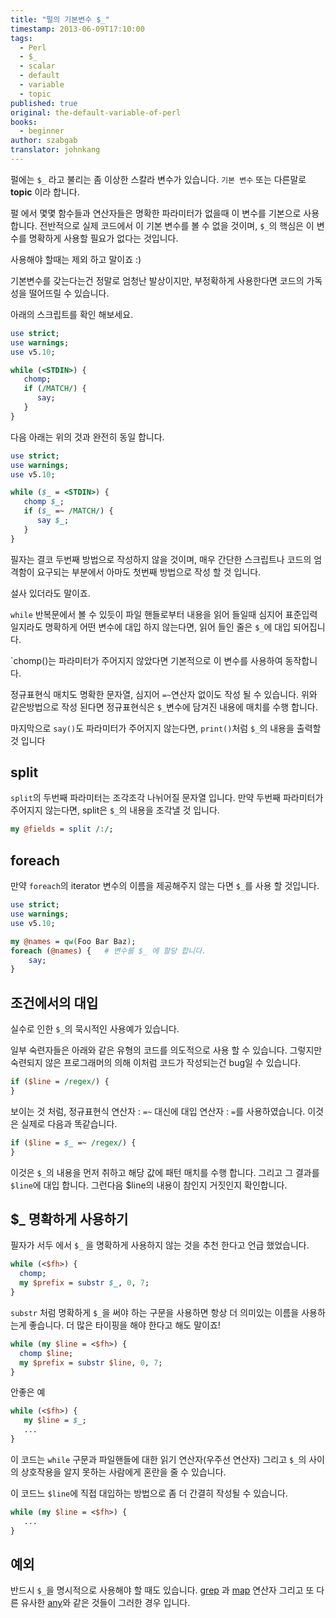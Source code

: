 ```yaml
---
title: "펄의 기본변수 $_"
timestamp: 2013-06-09T17:10:00
tags:
  - Perl
  - $_
  - scalar
  - default
  - variable
  - topic
published: true
original: the-default-variable-of-perl
books:
  - beginner
author: szabgab
translator: johnkang
---
```



펄에는 `$_` 라고 불리는 좀 이상한 스칼라 변수가 있습니다.
`기본 변수` 또는 다른말로 <b>topic</b> 이라 합니다.

펄 에서 몇몇 함수들과 연산자들은 명확한 파라미터가 없을때 이 변수를 기본으로 사용 합니다.
전반적으로 실제 코드에서 이 기본 변수를 볼 수 없을 것이며,
`$_`의 핵심은
이 변수를 명확하게 사용할 필요가 없다는 것입니다.

사용해야 할때는 제외 하고 말이죠 :)


기본변수를 갖는다는건 정말로 엄청난 발상이지만,
부정확하게 사용한다면 코드의 가독성을 떨어뜨릴 수 있습니다.

아래의 스크립트를 확인 해보세요.

```perl
use strict;
use warnings;
use v5.10;

while (<STDIN>) {
   chomp;
   if (/MATCH/) {
      say;
   }
}
```

다음 아래는 위의 것과 완전히 동일 합니다.

```perl
use strict;
use warnings;
use v5.10;

while ($_ = <STDIN>) {
   chomp $_;
   if ($_ =~ /MATCH/) {
      say $_;
   }
}
```

필자는 결코 두번째 방법으로 작성하지 않을 것이며,
매우 간단한 스크립트나 코드의 엄격함이 요구되는 부분에서 아마도 첫번째 방법으로 작성 할 것 입니다.

설사 있더라도 말이죠.

`while` 반복문에서 볼 수 있듯이 파일 핸들로부터 내용을 읽어 들일때 심지어 표준입력 일지라도
명확하게 어떤 변수에 대입 하지 않는다면,
읽어 들인 줄은 `$_`에 대입 되어집니다.

`chomp()</h1>는 파라미터가 주어지지 않았다면 기본적으로 이 변수를 사용하여 동작합니다.

정규표현식 매치도 명확한 문자열, 심지어 `=~`연산자 없이도 작성 될 수 있습니다.
위와 같은방법으로 작성 된다면 정규표현식은 `$_`변수에 담겨진 내용에 매치를 수행 합니다.

마지막으로 `say()`도 파라미터가 주어지지 않는다면,
`print()`처럼 `$_`의 내용을 출력할 것 입니다

## split

`split`의 두번째 파라미터는 조각조각 나뉘어질 문자열 입니다.
만약 두번째 파라미터가 주어지지 않는다면, split은 `$_`의 내용을 조각낼 것 입니다.

```perl
my @fields = split /:/;
```

## foreach

만약 `foreach`의 iterator 변수의 이름을 제공해주지 않는 다면
`$_`를 사용 할 것입니다.

```perl
use strict;
use warnings;
use v5.10;

my @names = qw(Foo Bar Baz);
foreach (@names) {   # 변수를 $_ 에 할당 합니다.
    say;
}
```

## 조건에서의 대입

실수로 인한 `$_`의 묵시적인 사용예가 있습니다.

일부 숙련자들은 아래와 같은 유형의 코드를 의도적으로 사용 할 수 있습니다.
그렇지만 숙련되지 않은 프로그래머의 의해 이처럼 코드가 작성되는건 bug일 수 있습니다.

```perl
if ($line = /regex/) {
}
```

보이는 것 처럼, 정규표현식 연산자 : `=~` 대신에 대입 연산자 : `=`를 사용하였습니다.
이것은 실제로 다음과 똑같습니다.

```perl
if ($line = $_ =~ /regex/) {
}
```

이것은 `$_`의 내용을 먼저 취하고 해당 값에 패턴 매치를 수행 합니다.
그리고 그 결과를 `$line`에 대입 합니다. 그런다음 $line의 내용이 참인지 거짓인지 확인합니다.

## $_ 명확하게 사용하기

필자가 서두 에서 `$_` 을 명확하게 사용하지 않는 것을 추천 한다고 언급 했었습니다.

```perl
while (<$fh>) {
  chomp;
  my $prefix = substr $_, 0, 7;
}
```

`substr` 처럼 명확하게 `$_`을 써야 하는 구문을 사용하면
항상 더 의미있는 이름을 사용하는게 좋습니다.
더 많은 타이핑을 해야 한다고 해도 말이죠!

```perl
while (my $line = <$fh>) {
  chomp $line;
  my $prefix = substr $line, 0, 7;
}
```

안좋은 예

```perl
while (<$fh>) {
   my $line = $_;
   ...
}
```

이 코드는 `while` 구문과 파일핸들에 대한 읽기 연산자(우주선 연산자)
그리고 `$_`의 사이의 상호작용을 알지 못하는 사람에게 혼란을 줄 수 있습니다.

이 코드느 `$line`에 직접 대입하는 방법으로 좀 더 간결히 작성될 수 있습니다.

```perl
while (my $line = <$fh>) {
   ...
}
```

## 예외

반드시 `$_`을 명시적으로 사용해야 할 때도 있습니다.
[grep](https://perlmaven.com/filtering-values-with-perl-grep) 과
[map](https://perlmaven.com/transforming-a-perl-array-using-map) 연산자 그리고
또 다른 유사한 [any](https://perlmaven.com/filtering-values-with-perl-grep)와 같은 것들이 그러한 경우 입니다.


